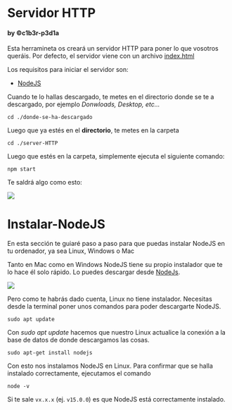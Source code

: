 # Servidor HTTP
#### by  &copy;c1b3r-p3d1a

Esta herramineta os creará un servidor HTTP para poner lo que vosotros queráis.
Por defecto, el servidor viene con un archivo <a href="https://github.com/c1b3r-p3d1a/server-HTTP/blob/main/index.html" target=”_blank”>index.html</a>

Los requisitos para iniciar el servidor son:
  - [NodeJS](#Instalar-NodeJS)

Cuando te lo hallas descargado, te metes en el directorio donde se te a descargado, por ejemplo _Donwloads, Desktop, etc..._

```
cd ./donde-se-ha-descargado
```
Luego que ya estés en el **directorio**, te metes en la carpeta

```
cd ./server-HTTP
```

Luego que estés en la carpeta, simplemente ejecuta el siguiente comando:

```
npm start
```

Te saldrá algo como esto:

<img src="https://github.com/c1b3r-p3d1a/server-HTTP/blob/main/server-HTPPv2.0.0/img/Npm%20start.png" />

# Instalar-NodeJS

En esta sección te guiaré paso a paso para que puedas instalar NodeJS en tu ordenador, ya sea Linux, Windows o Mac

Tanto en Mac como en Windows NodeJS tiene su propio instalador que te lo hace él solo rápido.
Lo puedes descargar desde [NodeJs](https://nodejs.org/es/download/).

<img src="https://github.com/c1b3r-p3d1a/server-HTTP/blob/main/server-HTTPv2.0.0/img/Web%20NodeJS.png" />

Pero como te habrás dado cuenta, Linux no tiene instalador. Necesitas desde la terminal poner unos comandos para poder descargarte NodeJS.

```
sudo apt update
```

Con _sudo apt update_ hacemos que nuestro Linux actualice la conexión a la base de datos de donde descargamos las cosas.

```
sudo apt-get install nodejs
```

Con esto nos instalamos NodeJS en Linux. Para confirmar que se halla instalado correctamente, ejecutamos el comando
```
node -v
```

Si te sale `vx.x.x` (ej. `v15.0.0`) es que NodeJS está correctamente instalado.
